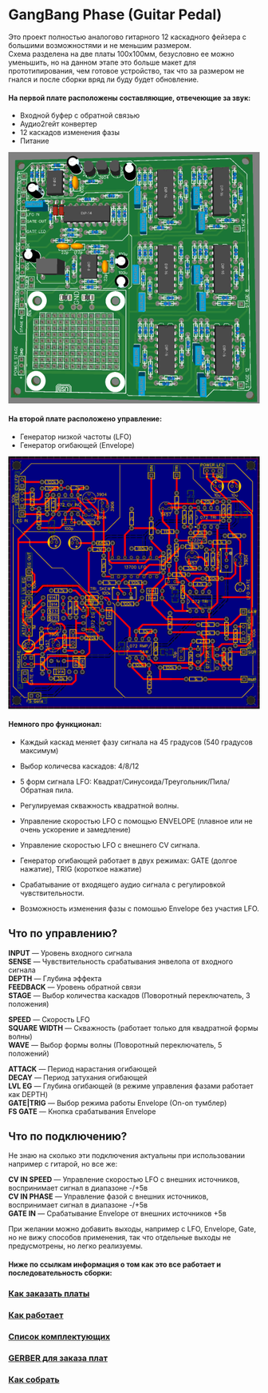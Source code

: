 # GangBang Phase (Guitar Pedal)

Это проект полностью аналогово гитарного 12 каскадного фейзера с большими возможностями и не меньшим размером.<br>
Схема разделена на две платы 100х100мм, безусловно ее можно уменьшить, но на данном этапе это больше макет для прототипирования, чем готовое устройство, так что за размером не гнался и после сборки вряд ли буду будет обновление.

#### На первой плате расположены составляющие, отвечеющие за звук:
+ Входной буфер с обратной связью
+ Аудио2гейт конвертер
+ 12 каскадов изменения фазы
+ Питание

![MainPCBTop](Image/Main%20Board%20Top.png)

#### На второй плате расположено управление:
+ Генератор низкой частоты (LFO)
+ Генератор огибающей (Envelope)

![ControlPCBTop](PCB/Control%20Board.png)

#### Немного про функционал:
+ Каждый каскад меняет фазу сигнала на 45 градусов (540 градусов максимум)
+ Выбор количесва каскадов: 4/8/12
+ 5 форм сигнала LFO: Квадрат/Синусоида/Треугольник/Пила/Обратная пила.
+ Регулируемая скважность квадратной волны.
+ Управление скоростью LFO с помощью ENVELOPE (плавное или не очень ускорение и замедление)
+ Управление скоростью LFO с внешнего CV сигнала.

+ Генератор огибающей работает в двух режимах: GATE (долгое нажатие), TRIG (короткое нажатие)
+ Срабатывание от входящего аудио сигнала с регулировкой чувствительности.
+ Возможность изменения фазы с помошью Envelope без участия LFO.

## Что по управлению?
**INPUT** — Уровень входного сигнала<br>
**SENSE** — Чувствительность срабатывания энвелопа от входного сигнала<br>
**DEPTH** — Глубина эффекта<br>
**FEEDBACK** — Уровень обратной связи<br>
**STAGE** — Выбор количества каскадов (Поворотный переключатель, 3 положения)<p>

**SPEED** — Скорость LFO<br>
**SQUARE WIDTH** — Скважность (работает только для квадратной формы волны)<br>
**WAVE** — Выбор формы волны (Поворотный переключатель, 5 положений)<p>

**ATTACK** — Период нарастания огибающей<br>
**DECAY** — Период затухания огибающей<br>
**LVL EG** — Глубина огибающей (в режиме управления фазами работает как DEPTH) <br>
**GATE|TRIG** — Выбор режима работы Envelope (On-on тумблер)<br>
**FS GATE** — Кнопка срабатывания Envelope<br>

## Что по подключению?
Не знаю на сколько эти подключения актуальны при использовании например с гитарой, но все же:<p>
**CV IN SPEED** — Управление скоростью LFO с внешних источников, воспринимает сигнал в диапазоне -/+5в<br>
**CV IN PHASE** — Управление фазой с внешних источников, воспринимает сигнал в диапазоне -/+5в<br>
**GATE IN** — Срабатывание Envelope от внешних источников +5в<br>

При желании можно добавить выходы, например с LFO, Envelope, Gate, но не вижу способов применения, так что отдельные выходы не предусмотрены, но легко реализуемы.

#### Ниже по ссылкам информация о том как это все работает и последовательность сборки:

### [Как заказать платы](https://github.com/EugeneCarlo/OVERLY-LOWERLY-Guitar-Pedal/blob/main/How%20to%20get%20PCB/README.md)

### [Как работает](https://github.com/EugeneCarlo/GangBang-Phase-Guitar-Pedal/blob/main/How%20it%20works/README.md)

### [Список комплектующих](https://github.com/EugeneCarlo/GangBang-Phase-Guitar-Pedal/blob/main/BOM/README.md)

### [GERBER для заказа плат](https://github.com/EugeneCarlo/GangBang-Phase-Guitar-Pedal/tree/main/PCB)

### [Как собрать](https://github.com/EugeneCarlo/GangBang-Phase-Guitar-Pedal/blob/main/How%20to%20assemble/README.md)
